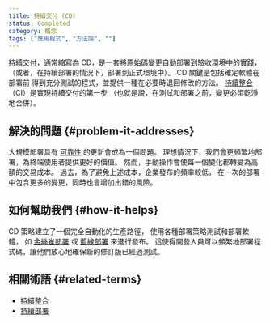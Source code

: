 ```yaml
---
title: 持續交付 (CD)
status: Completed
category: 概念
tags: ["應用程式", "方法論", ""]
---
```


持續交付，通常縮寫為 CD，是一套將原始碼變更自動部署到驗收環境中的實踐，
（或者，在持續部署的情況下，部署到正式環境中）。
CD 關鍵是包括確定軟體在部署前
得到充分測試的程式，並提供一種在必要時退回修改的方法。
[持續整合](/zh-tw/continuous-integration/)（CI）是實現持續交付的第一步
（也就是說，在測試和部署之前，變更必須乾淨地合併）。

## 解決的問題 {#problem-it-addresses}

大規模部署具有 [可靠性](/zh-tw/reliability/) 的更新會成為一個問題。
理想情況下，我們會更頻繁地部署，為終端使用者提供更好的價值。
然而，手動操作會使每一個變化都轉變為高額的交易成本。
過去，為了避免上述成本，企業發布的頻率較低，
在一次的部署中包含更多的變更，同時也會增加出錯的風險。

## 如何幫助我們 {#how-it-helps}

CD 策略建立了一個完全自動化的生產路徑，
使用各種部署策略測試和部署軟體，
如 [金絲雀部署](/zh-tw/canary-deployment/) 或 [藍綠部署](/zh-tw/blue-green-deployment) 來進行發布。
這使得開發人員可以頻繁地部署程式碼，讓他們放心地確保新的修訂版已經過測試。

## 相關術語 {#related-terms}

* [持續整合](/zh-tw/continuous-integration/)
* [持續部署](/zh-tw/continuous-deployment/)
